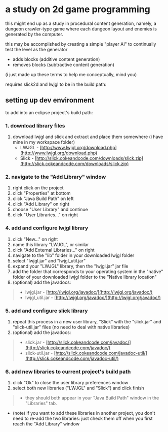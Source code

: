 # a study on 2d game programming

this might end up as a study in procedural content generation, namely, a dungeon crawler-type game where each dungeon layout and enemies is generated by the computer.

this may be accomplished by creating a simple "player AI" to continually test the level as the generator

* adds blocks (additive content generation)
* removes blocks (subtractive content generation)

(i just made up these terms to help me conceptually, mind you)


requires slick2d and lwjgl to be in the build path:


## setting up dev environment

to add into an eclipse project's build path:

### 1. download library files

1. download lwjgl and slick and extract and place them somewhere (i have mine in my workspace folder)
	* LWJGL - [http://www.lwjgl.org/download.php](http://www.lwjgl.org/download.php)
	* Slick - [http://slick.cokeandcode.com/downloads/slick.zip](http://slick.cokeandcode.com/downloads/slick.zip)


### 2. navigate to the "Add Library" window

1. right click on the project
2. click "Properties" at bottom
3. click "Java Build Path" on left
4. click "Add Library" on right
5. choose "User Library" and continue
6. click "User Libraries…" on right
	
### 4. add and configure lwjgl library

1. click "New…" on right
2. name this library "LWJGL", or similar
3. click "Add External Libraries…" on right
4. navigate to the "lib" folder in your downloaded lwjgl folder
5. select "lwjgl.jar" and "lwjgl_util.jar"
6. expand your "LWJGL" library, then the "lwjgl.jar" jar file
7. add the folder that corresponds to your operating system in the "native" folder of your downloaded lwjgl folder to the "Native library location"
8. (optional) add the javadocs:

> * lwjgl.jar - [http://lwjgl.org/javadoc/](http://lwjgl.org/javadoc/)
> * lwjgl_util.jar - [http://lwjgl.org/javadoc/](http://lwjgl.org/javadoc/)

### 5. add and configure slick library

1. repeat this process in a new user library, "Slick" with the "slick.jar" and "slick-util.jar" files (no need to deal with native libraries)
2. (optional) add the javadocs:

> * slick.jar - [http://slick.cokeandcode.com/javadoc/](http://slick.cokeandcode.com/javadoc/)
> * slick-util.jar - [http://slick.cokeandcode.com/javadoc-util/](http://slick.cokeandcode.com/javadoc-util/)

### 6. add new libraries to current project's build path

1. click "Ok" to close the user library preferences window
2. select both new libraries ("LWJGL" and "Slick") and click finish

> * they should both appear in your "Java Build Path" window in the "Libraries" tab.

* (note) if you want to add these libraries in another project, you don't need to re-add the two libraries: just check them off when you first reach the "Add Library" window